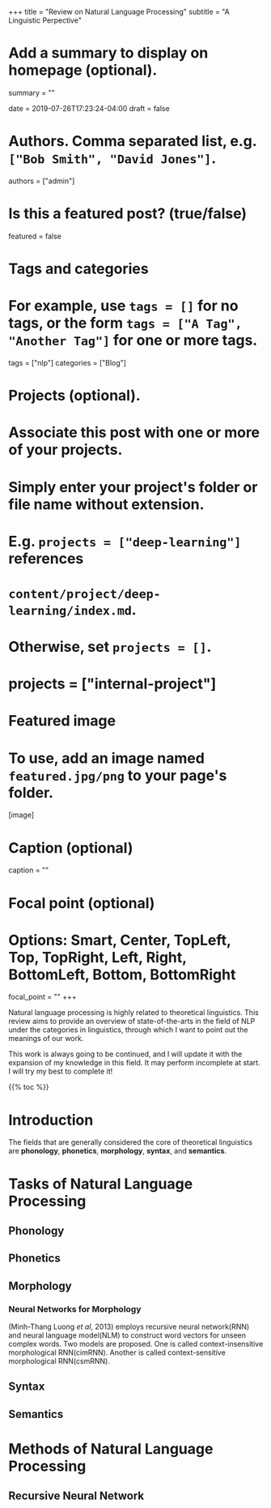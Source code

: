 +++
title = "Review on Natural Language Processing"
subtitle = "A Linguistic Perpective"

# Add a summary to display on homepage (optional).
summary = ""

date = 2019-07-26T17:23:24-04:00
draft = false

# Authors. Comma separated list, e.g. `["Bob Smith", "David Jones"]`.
authors = ["admin"]

# Is this a featured post? (true/false)
featured = false

# Tags and categories
# For example, use `tags = []` for no tags, or the form `tags = ["A Tag", "Another Tag"]` for one or more tags.
tags = ["nlp"]
categories = ["Blog"]

# Projects (optional).
#   Associate this post with one or more of your projects.
#   Simply enter your project's folder or file name without extension.
#   E.g. `projects = ["deep-learning"]` references 
#   `content/project/deep-learning/index.md`.
#   Otherwise, set `projects = []`.
# projects = ["internal-project"]

# Featured image
# To use, add an image named `featured.jpg/png` to your page's folder. 
[image]
  # Caption (optional)
  caption = ""

  # Focal point (optional)
  # Options: Smart, Center, TopLeft, Top, TopRight, Left, Right, BottomLeft, Bottom, BottomRight
  focal_point = ""
+++

Natural language processing is highly related to theoretical linguistics. This review aims to provide an overview of state-of-the-arts in the field of NLP under the categories in linguistics, through which I want to point out the meanings of our work.

This work is always going to be continued, and I will update it with the expansion of my knowledge in this field. It may perform incomplete at start. I will try my best to complete it!

{{% toc %}}

# Introduction
The fields that are generally considered the core of theoretical linguistics are **phonology**, **phonetics**, **morphology**, **syntax**, and **semantics**.

# Tasks of Natural Language Processing
## Phonology

## Phonetics

## Morphology

### Neural Networks for Morphology

(Minh-Thang Luong *et al*, 2013) employs recursive neural network(RNN) and neural language model(NLM) to construct word vectors for unseen complex words. Two models are proposed. One is called context-insensitive morphological RNN(cimRNN). Another is called context-sensitive morphological RNN(csmRNN).

## Syntax

## Semantics

# Methods of Natural Language Processing

## Recursive Neural Network